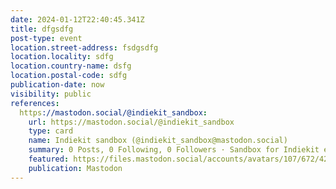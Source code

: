 ```yaml
---
date: 2024-01-12T22:40:45.341Z
title: dfgsdfg
post-type: event
location.street-address: fsdgsdfg
location.locality: sdfg
location.country-name: dsfg
location.postal-code: sdfg
publication-date: now
visibility: public
references:
  https://mastodon.social/@indiekit_sandbox:
    url: https://mastodon.social/@indiekit_sandbox
    type: card
    name: Indiekit sandbox (@indiekit_sandbox@mastodon.social)
    summary: 0 Posts, 0 Following, 0 Followers · Sandbox for Indiekit experimentation.
    featured: https://files.mastodon.social/accounts/avatars/107/672/426/168/110/293/original/ad3ceb2ec9fcdd09.png
    publication: Mastodon
---
```

